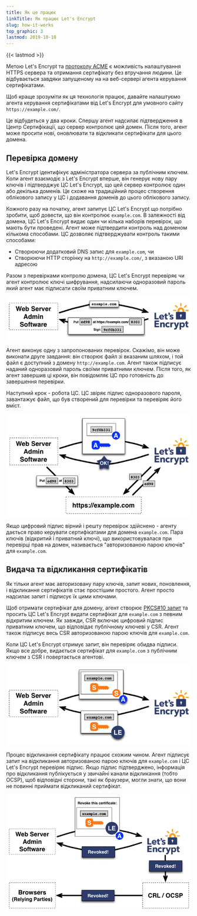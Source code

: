 ```yaml
---
title: Як це працює
linkTitle: Як працює Let's Encrypt
slug: how-it-works
top_graphic: 3
lastmod: 2019-10-18
---
```


{{< lastmod >}}

Метою Let's&nbsp;Encrypt та [протоколу ACME](https://tools.ietf.org/html/rfc8555) є можливість налаштування HTTPS сервера та отримання сертифікату без втручання людини.  Це відбувається завдяки запущеному на на веб-сервері агента керування сертифікатами.

Щоб краще зрозуміти як ця технологія працює, давайте налаштуємо агента керування сертифікатами від Let's&nbsp;Encrypt для умовного сайту `https://example.com/`.

Це відбудеться у два кроки.  Спершу агент надсилає підтвердження в Центр Сертифікації, що сервер контролює цей домен.  Після того, агент може просити нові, оновлювати та відкликати сертифікати для цього домена.

## Перевірка домену

Let's&nbsp;Encrypt ідентифікує адміністратора сервера за публічним ключем.  Коли агент взаємодіє з Let's&nbsp;Encrypt вперше, він генерує нову пару ключів і підтверджує ЦС Let's&nbsp;Encrypt, що цей сервер контролює один або декілька доменів.  Це схоже на традиційний процес створення облікового запису у ЦС і додавання доменів до цього облікового запису.

Кожного разу на початку, агент запитує ЦС Let's Encrypt що потрібно зробити, щоб довести, що він контролює `example.com`.  В залежності від домена, ЦС Let's&nbsp;Encrypt видає один чи кілька наборів перевірок, що мають бути проведені.   Агент може підтвердити контроль над доменом кількома способами.  ЦС дозволяє підтверджувати контроль такими способами:

* Створюючи додатковий DNS запис для `example.com`, чи
* Створюючи HTTP сторінку на `http://example.com/`, з вказаною URI адресою

Разом з перевірками контролю домена, ЦС Let's Encrypt перевіряє чи агент контролює ключі шифрування, надсилаючи одноразовий пароль який агент має підписати своїм приватним ключем.

<div class="howitworks-figure">
<img alt="Запит перевірок для домену example.com"
     src="/images/howitworks_challenge.png"/>
</div>

Агент виконує одну з запропонованих перевірок.   Скажімо, він може виконати друге завдання: він створює файл зі вказаним шляхом, і той файл є доступний з домену `http://example.com`.  Агент також підписує наданий одноразовий пароль своїми приватними ключем.  Після того, як агент завершив ці кроки, він повідомляє ЦС про готовність до завершення перевірки.

Наступний крок - робота ЦС.  ЦС звіряє підпис одноразового пароля, завантажує файл, що був створений для перевірки та перевіряє його вміст.

<div class="howitworks-figure">
<img alt="Запит авторизації для дій від імені example.com"
     src="/images/howitworks_authorization.png"/>
</div>

Якщо цифровий підпис вірний і решту перевірок здійснено - агенту дається право керувати сертифікатами для домена `example.com`.  Пара ключів (відкритий і приватний ключі), що використовувалася при перевірці прав на домен, називається "авторизованою парою ключів" для `example.com`.


## Видача та відкликання сертифікатів

Як тільки агент має авторизовану пару ключів, запит нових, поновлення, і відкликання сертифікатів стає простішим простого. Агент просто надсилає запит і підписує їх цими ключами.

Щоб отримати сертифікат для домену, агент створює [PKCS#10 запит](https://tools.ietf.org/html/rfc2986) та просить ЦС Let's&nbsp;Encrypt видати сертифікат для `example.com` з певним відкритим ключем.  Як завжди, CSR включає цифровий підпис приватним ключем, що відповідає публічному ключеві у CSR.  Агент також підписує весь CSR авторизованою парою ключів для `example.com`.

Коли ЦС Let's&nbsp;Encrypt отримує запит, він перевіряє обидва підписи.  Якщо все добре, видається сертифікат для `example.com` з публічним ключем з CSR і повертається агентові.

<div class="howitworks-figure">
<img alt="Запит сертифікату для example.com"
     src="/images/howitworks_certificate.png"/>
</div>

Процес відкликання сертифікату працює схожим чином.  Агент підписує запит на відкликання авторизованою парою ключів для `example.com` і ЦС Let's&nbsp;Encrypt перевіряє підпис.  Якщо підпис підтверджено, інформація про відкликання публікується у звичайні канали відкликання (тобто OCSP), щоб відповідні сторони, такі як браузери, могли знати, що вони не повинні приймати відкликаний сертифікат.

<div class="howitworks-figure">
<img alt="Запит на відкликання сертифікату для example.com"
     src="/images/howitworks_revocation.png"/>
</div>



